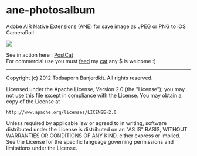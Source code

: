 ane-photosalbum
===============

Adobe AIR Native Extensions (ANE) for save image as JPEG or PNG to iOS CameraRoll.

[<img src="http://a1028.phobos.apple.com/us/r1000/116/Purple/v4/5a/c8/35/5ac835e7-d8ba-925b-b704-4ae5b37e9662/mzl.vpvdaruv.320x480-75.jpg">](https://itunes.apple.com/us/app/postcat/id527138992?ls=1&mt=8)

See in action here : [PostCat](https://itunes.apple.com/us/app/postcat/id527138992?ls=1&mt=8) <br>
For commercial use you must [feed](https://www.paypal.com/cgi-bin/webscr?cmd=_xclick&business=katopz%40gmail%2ecom&lc=TH&item_name=tuna&item_number=tuna&button_subtype=services&no_note=0&currency_code=USD&bn=PP%2dBuyNowBF%3abtn_buynowCC_LG%2egif%3aNonHostedGuest) my [cat](http://instagram.com/katopz) 
any $ is welcome :)
- - -

Copyright (c) 2012 Todsaporn Banjerdkit. All rights reserved.

Licensed under the Apache License, Version 2.0 (the "License");
you may not use this file except in compliance with the License.
You may obtain a copy of the License at

    http://www.apache.org/licenses/LICENSE-2.0

Unless required by applicable law or agreed to in writing, software
distributed under the License is distributed on an "AS IS" BASIS,
WITHOUT WARRANTIES OR CONDITIONS OF ANY KIND, either express or implied.
See the License for the specific language governing permissions and
limitations under the License.
